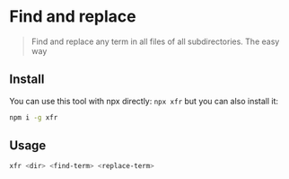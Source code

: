 # Find and replace

> Find and replace any term in all files of all subdirectories. The easy way

## Install

You can use this tool with npx directly: `npx xfr` but you can also install it:

```sh
npm i -g xfr
```

## Usage

```sh
xfr <dir> <find-term> <replace-term>
```

